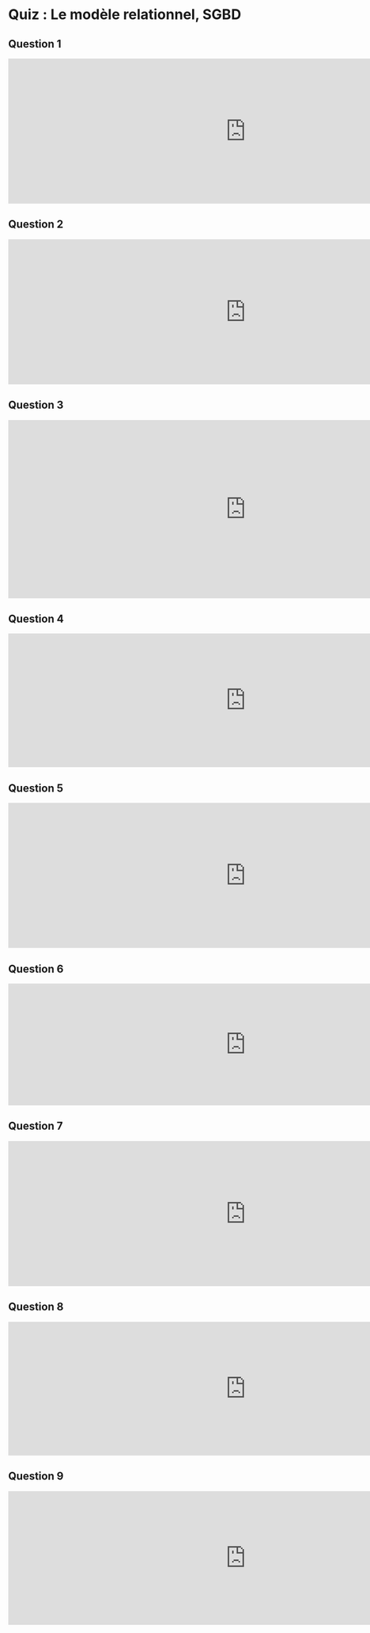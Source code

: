 # Quiz : Le modèle relationnel, SGBD

## Question 1

<iframe src="https://www.flallemand.fr/wp/wp-admin/admin-ajax.php?action=h5p_embed&id=33" width="959" height="293" frameborder="0" allowfullscreen="allowfullscreen" title="BDD1"></iframe><script src="https://www.flallemand.fr/wp/wp-content/plugins/h5p/h5p-php-library/js/h5p-resizer.js" charset="UTF-8"></script>

## Question 2

<iframe src="https://www.flallemand.fr/wp/wp-admin/admin-ajax.php?action=h5p_embed&id=34" width="959" height="293" frameborder="0" allowfullscreen="allowfullscreen" title="BDD2"></iframe><script src="https://www.flallemand.fr/wp/wp-content/plugins/h5p/h5p-php-library/js/h5p-resizer.js" charset="UTF-8"></script>

## Question 3

<iframe src="https://www.flallemand.fr/wp/wp-admin/admin-ajax.php?action=h5p_embed&id=35" width="959" height="360" frameborder="0" allowfullscreen="allowfullscreen" title="BDD3"></iframe><script src="https://www.flallemand.fr/wp/wp-content/plugins/h5p/h5p-php-library/js/h5p-resizer.js" charset="UTF-8"></script>

## Question 4

<iframe src="https://www.flallemand.fr/wp/wp-admin/admin-ajax.php?action=h5p_embed&id=36" width="959" height="270" frameborder="0" allowfullscreen="allowfullscreen" title="BDD4"></iframe><script src="https://www.flallemand.fr/wp/wp-content/plugins/h5p/h5p-php-library/js/h5p-resizer.js" charset="UTF-8"></script>

## Question 5

<iframe src="https://www.flallemand.fr/wp/wp-admin/admin-ajax.php?action=h5p_embed&id=37" width="959" height="293" frameborder="0" allowfullscreen="allowfullscreen" title="BDD5"></iframe><script src="https://www.flallemand.fr/wp/wp-content/plugins/h5p/h5p-php-library/js/h5p-resizer.js" charset="UTF-8"></script>

## Question 6

<iframe src="https://www.flallemand.fr/wp/wp-admin/admin-ajax.php?action=h5p_embed&id=38" width="959" height="246" frameborder="0" allowfullscreen="allowfullscreen" title="BDD6"></iframe><script src="https://www.flallemand.fr/wp/wp-content/plugins/h5p/h5p-php-library/js/h5p-resizer.js" charset="UTF-8"></script>

## Question 7

<iframe src="https://www.flallemand.fr/wp/wp-admin/admin-ajax.php?action=h5p_embed&id=39" width="959" height="293" frameborder="0" allowfullscreen="allowfullscreen" title="BDD7"></iframe><script src="https://www.flallemand.fr/wp/wp-content/plugins/h5p/h5p-php-library/js/h5p-resizer.js" charset="UTF-8"></script>

## Question 8

<iframe src="https://www.flallemand.fr/wp/wp-admin/admin-ajax.php?action=h5p_embed&id=40" width="959" height="270" frameborder="0" allowfullscreen="allowfullscreen" title="BDD8"></iframe><script src="https://www.flallemand.fr/wp/wp-content/plugins/h5p/h5p-php-library/js/h5p-resizer.js" charset="UTF-8"></script>

## Question 9

<iframe src="https://www.flallemand.fr/wp/wp-admin/admin-ajax.php?action=h5p_embed&id=41" width="959" height="270" frameborder="0" allowfullscreen="allowfullscreen" title="BDD9"></iframe><script src="https://www.flallemand.fr/wp/wp-content/plugins/h5p/h5p-php-library/js/h5p-resizer.js" charset="UTF-8"></script>